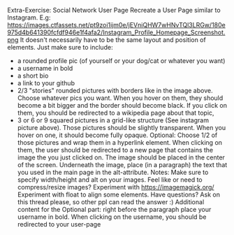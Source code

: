 Extra-Exercise: Social Network User Page
Recreate a User Page similar to Instagram. E.g: https://images.ctfassets.net/pt9zoi1ijm0e/jEVniQHW7wHNvTQl3LRGw/180e975d4b641390fcfdf946e1f4afa2/Instagram_Profile_Homepage_Screenshot.png
It doesn't necessarily have to be the same layout and position of elements. Just make sure to include:

- a rounded profile pic (of yourself or your dog/cat or whatever you want)
- a username in bold
- a short bio
- a link to your github
- 2/3 "stories" rounded pictures with borders like in the image above. Choose whatever pics you want. When you hover on them, they should become a bit bigger and the border should become black. If you click on them, you should be redirected to a wikipedia page about that topic,
- 3 or 6 or 9 squared pictures in a grid-like structure (See instagram picture above).
  Those pictures should be slightly transparent. When you hover on one, it should become fully opaque.
  Optional: Choose 1/2 of those pictures and wrap them in a hyperlink element. When clicking on them, the user should be redirected to a new page
  that contains the image the you just clicked on. The image should be placed in the center of the screen. Underneath the image, place (in a paragraph) the text that you used in the main page in the alt-attribute.
  Notes:
  Make sure to specify width/height and alt on your images.
  Feel like or need to compress/resize images? Experiment with https://imagemagick.org/
  Experiment with float to align some elements.
  Have questions? Ask on this thread please, so other ppl can read the answer :)
  Additional content for the Optional part:
  right before the paragraph place your username in bold. When clicking on the username, you should be redirected to your user-page
